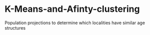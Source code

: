 # K-Means-and-Afinty-clustering
 Population projections to determine which localities  have  similar age structures
